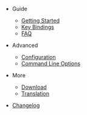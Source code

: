 * Guide

  * [Getting Started](getting-start.md)
  * [Key Bindings](key-bindings.md)
  * [FAQ](faq.md)

* Advanced

  * [Configuration](configuration.md)
  * [Command Line Options](command-line-options.md)

* More

  * [Download](download.md)
  * [Translation](translation.md)

* [Changelog](changelog.md)